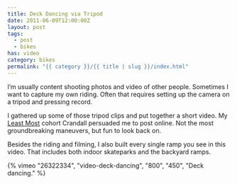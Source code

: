 ```yaml
---
title: Deck Dancing via Tripod
date: 2011-06-09T12:00:00Z
layout: post
tags:
  - post
  - bikes
has: video
category: bikes
permalink: "{{ category }}/{{ title | slug }}/index.html"
---
```


I’m usually content shooting photos and video of other people. Sometimes I want to capture my own riding. Often that requires setting up the camera on a tripod and pressing record.

I gathered up some of those tripod clips and put together a short video. My [Least Most](https://leastmost.com/) cohort Crandall persuaded me to post online. Not the most groundbreaking maneuvers, but fun to look back on.

Besides the riding and filming, I also built every single ramp you see in this video. That includes both indoor skateparks and the backyard ramps.

{% vimeo "26322334", "video-deck-dancing", "800", "450", "Deck dancing." %}

